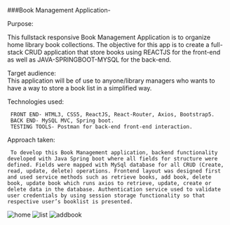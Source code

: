 ###Book Management Application-

Purpose:
     

This fullstack responsive Book Management Application is to organize home library book collections. The objective for this app is to create a full-stack CRUD application that store books using REACTJS for the front-end as well as JAVA-SPRINGBOOT-MYSQL for the back-end.

Target audience:  
     This application will be of use to anyone/library managers who wants to have a way to store a book list in a simplified way.

Technologies used:

     FRONT END- HTML3, CSS5, ReactJS, React-Router, Axios, Bootstrap5.
     BACK END- MySQL MVC, Spring boot.
     TESTING TOOLS- Postman for back-end front-end interaction.

Approach taken:

     To develop this Book Management application, backend functionality developed with Java Spring boot where all fields for structure were defined. Fields were mapped with MySql database for all CRUD (Create, read, update, delete) operations. Frontend layout was designed first and used service methods such as retrieve books, add book, delete book, update book which runs axios to retrieve, update, create or delete data in the database. Authentication service used to validate user credentials by using session storage functionality so that respective user’s booklist is presented. 

![home](https://user-images.githubusercontent.com/80864168/124011918-8858f400-d9ae-11eb-9c93-3b6be3024f42.png)
![list](https://user-images.githubusercontent.com/80864168/124011924-8b53e480-d9ae-11eb-828b-5200490ef063.png)
![addbook](https://user-images.githubusercontent.com/80864168/124011941-8ee76b80-d9ae-11eb-8bed-8f72a92a7dec.png)
